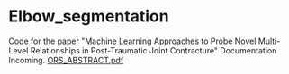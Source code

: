 # Elbow_segmentation
Code for the paper "Machine Learning Approaches to Probe Novel Multi-Level Relationships in Post-Traumatic Joint Contracture"
Documentation Incoming.
[ORS_ABSTRACT.pdf](https://github.com/yanpeng7/Elbow_segmentation/files/8188633/ORS_ABSTRACT.pdf)
